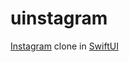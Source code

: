 # uinstagram
[Instagram](https://www.instagram.com) clone in [SwiftUI](https://developer.apple.com/xcode/swiftui/)

